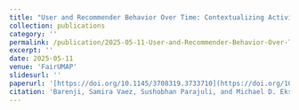 ```yaml
---
title: "User and Recommender Behavior Over Time: Contextualizing Activity, Effectiveness, Diversity, and Fairness in Book Recommendation"
collection: publications
category: ''
permalink: /publication/2025-05-11-User-and-Recommender-Behavior-Over-Time
excerpt: ''
date: 2025-05-11
venue: 'FairUMAP'
slidesurl: ''
paperurl: '[https://doi.org/10.1145/3708319.3733710](https://doi.org/10.48550/arXiv.2505.04518)'
citation: 'Barenji, Samira Vaez, Sushobhan Parajuli, and Michael D. Ekstrand. "User and Recommender Behavior Over Time: Contextualizing Activity, Effectiveness, Diversity, and Fairness in Book Recommendation."(2025).'
---
```

